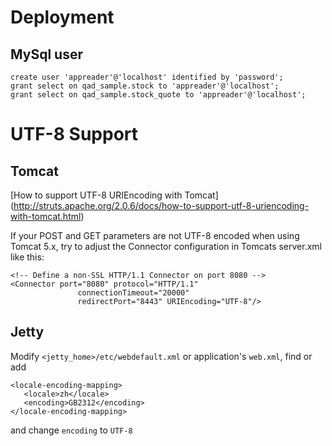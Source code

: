 
Deployment
========================
## MySql user

    create user 'appreader'@'localhost' identified by 'password';
    grant select on qad_sample.stock to 'appreader'@'localhost';
    grant select on qad_sample.stock_quote to 'appreader'@'localhost';


UTF-8 Support
========================
## Tomcat
[How to support UTF-8 URIEncoding with Tomcat] (http://struts.apache.org/2.0.6/docs/how-to-support-utf-8-uriencoding-with-tomcat.html)

If your POST and GET parameters are not UTF-8 encoded when using Tomcat 5.x, try to adjust the Connector configuration in Tomcats server.xml like this:

    <!-- Define a non-SSL HTTP/1.1 Connector on port 8080 -->
    <Connector port="8080" protocol="HTTP/1.1"
                   connectionTimeout="20000"
                   redirectPort="8443" URIEncoding="UTF-8"/>

## Jetty

Modify `<jetty_home>/etc/webdefault.xml` or application's `web.xml`, find or add

    <locale-encoding-mapping>
       <locale>zh</locale>
       <encoding>GB2312</encoding>
    </locale-encoding-mapping>

and change `encoding` to `UTF-8`

